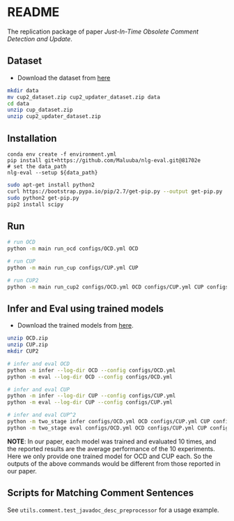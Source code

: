 # README
The replication package of paper *Just-In-Time Obsolete Comment Detection and Update*.

## Dataset
- Download the dataset from [here](https://drive.google.com/drive/folders/1FKhZTQzkj-QpTdPE9f_L9Gn_pFP_EdBi?usp=sharing)

```bash
mkdir data
mv cup2_dataset.zip cup2_updater_dataset.zip data
cd data
unzip cup_dataset.zip
unzip cup2_updater_dataset.zip
```


## Installation
```
conda env create -f environment.yml
pip install git+https://github.com/Maluuba/nlg-eval.git@81702e
# set the data_path
nlg-eval --setup ${data_path}
```

```bash
sudo apt-get install python2
curl https://bootstrap.pypa.io/pip/2.7/get-pip.py --output get-pip.py
sudo python2 get-pip.py
pip2 install scipy
```

## Run
```bash
# run OCD
python -m main run_ocd configs/OCD.yml OCD

# run CUP
python -m main run_cup configs/CUP.yml CUP

# run CUP2
python -m main run_cup2 configs/OCD.yml OCD configs/CUP.yml CUP configs/CUP2.yml CUP2
```

## Infer and Eval using trained models
- Download the trained models from [here](https://zenodo.org/record/5802819).

```bash
unzip OCD.zip
unzip CUP.zip
mkdir CUP2

# infer and eval OCD
python -m infer --log-dir OCD --config configs/OCD.yml
python -m eval --log-dir OCD --config configs/OCD.yml

# infer and eval CUP
python -m infer --log-dir CUP --config configs/CUP.yml
python -m eval --log-dir CUP --config configs/CUP.yml

# infer and eval CUP^2
python -m two_stage infer configs/OCD.yml OCD configs/CUP.yml CUP configs/CUP2.yml CUP2
python -m two_stage eval configs/OCD.yml OCD configs/CUP.yml CUP configs/CUP2.yml CUP2
```

**NOTE**: In our paper, each model was trained and evaluated 10 times, and the reported results are the average performance of the 10 experiments. 
Here we only provide one trained model for OCD and CUP each.
So the outputs of the above commands would be different from those reported in our paper.

## Scripts for Matching Comment Sentences
See `utils.comment.test_javadoc_desc_preprocessor` for a usage example.
